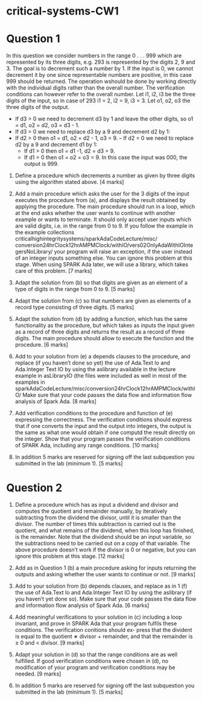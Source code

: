 # critical-systems-CW1


# Question 1
In this question we consider numbers in the range 0 . . . 999 which are represented by its three digits,
e.g. 293 is represented by the digits 2, 9 and 3. The goal is to decrement such a number by 1. If
the input is 0, we cannot decrement it by one since representable numbers are positive, in this case
999 should be returned. The operation wshould be done by working directly with the individual
digits rather than the overall number. The verification conditions can however refer to the overall
number. Let i1, i2, i3 be the three digits of the input, so in case of 293 i1 = 2, i2 = 9, i3 = 3. Let
o1, o2, o3 the three digits of the output.
- If d3 > 0 we need to decrement d3 by 1 and leave the other digits, so o1 = d1, o2 = d2, o3
= d3 - 1.
- If d3 = 0 we need to replace d3 by a 9 and decrement d2 by 1:
- If d2 > 0 then o1 = d1, o2 = d2 - 1, o3 = 9.
– If d2 = 0 we need to replace d2 by a 9 and decrement d1 by 1:
  - If d1 > 0 then o1 = d1 -1, d2 = d3 = 9.
  -  If d1 = 0 then o1 = o2 = o3 = 9. In this case the input was 000, the output is 999.
1.  Define a procedure which decrements a number as given by three digits using the algorithm
stated above. [4 marks]

2.  Add a main procedure which asks the user for the 3 digits of the input executes the procedure
from (a), and displays the result obtained by applying the procedure. The main procedure
should run in a loop, which at the end asks whether the user wants to continue with another
example or wants to terminate. It should only accept user inputs which are valid digits, i.e.
in the range from 0 to 9.
If you follow the example in the example collections
criticalhighintegritysystems/sparkAdaCodeLecture/misc/
conversion24hrClock12hrAMPMClock/withIO/vers02OnlyAdaWithIOIntegersNoLibrary/
your program will raise an exception, if the user instead of an integer inputs something else.
You can ignore this problem at this stage. When using SPARK Ada later, we will use a
library, which takes care of this problem. [7 marks]

3.  Adapt the solution from (b) so that digits are given as an element of a type of digits in the
range from 0 to 9.
[5 marks]

4.  Adapt the solution from (c) so that numbers are given as elements of a record type consisting
of three digits. [5 marks]

5. Adapt the solution from (d) by adding a function, which has the same functionality as the
procedure, but which takes as inputs the input given as a record of three digits and returns
the result as a record of three digits. The main procedure should allow to execute the function
and the procedure. [6 marks]

6.  Add to your solution from (e) a depends clauses to the procedure, and replace (if you haven’t
done so yet) the use of Ada.Text Io and Ada.Integer Text IO by using the aslibrary available
in the lecture example in asLibraryIO (the files were included as well in most of the examples
in
sparkAdaCodeLecture/misc/conversion24hrClock12hrAMPMClock/withIO/
Make sure that your code passes the data flow and information flow analysis of Spark Ada.
[8 marks]

7. Add verification conditions to the procedure and function of (e) expressing the correctness.
The verification conditions should express that if one converts the input and the output into
integers, the output is the same as what one would obtain if one computd the result directly
on the integer. Show that your program passes the verification conditions of SPARK Ada,
including any range conditions. [10 marks]

8.  In addition 5 marks are reserved for signing off the last subquestion you submitted in the lab
(minimum 1). [5 marks]


# Question 2 

1.  Define a procedure which has as input a dividend and divisor and computes the quotient
and remainder manually, by iteratively subtracting from the dividend the divisor, until it is
smaller than the divisor. The number of times this subtraction is carried out is the quotient,
and what remains of the dividend, when this loop has finished, is the remainder. Note that
the dividend should be an input variable, so the subtractions
need to be carried out on a copy of that variable.
The above procedure doesn’t work if the divisor is 0 or negative, but you can ignore this
problem at this stage. [12 marks]

2. Add as in Question 1 (b) a main procedure asking for inputs returning the outputs and asking
whether the user wants to continue or not. [9 marks]

3.  Add to your solution from (b) depends clauses, and replace as in 1 (f) the use of Ada.Text Io
and Ada.Integer Text IO by using the aslibrary (if you haven’t yet done so). Make sure that
your code passes the data flow and information flow analysis of Spark Ada. [6 marks]

4.  Add meaningful verifications to your solution in (c) including a loop invariant, and prove in
SPARK Ada that your program fulfils these conditions. The verification conitions should ex-
press that the divident is equal to the quotient ∗ divisor + remainder, and that the remainder
is ≥ 0 and < divisor. [9 marks]

5.  Adapt your solution in (d) so that the range conditions are as well fulfilled. If good verification
conditions were chosen in (d), no modification of your program and verification conditions
may be needed. [9 marks]

6.  In addition 5 marks are reserved for signing off the last subquestion you submitted in the lab
(minimum 1). [5 marks]
